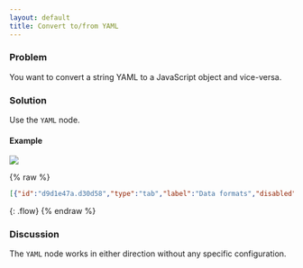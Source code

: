 ```yaml
---
layout: default
title: Convert to/from YAML
---
```


### Problem

You want to convert a string YAML to a JavaScript object and vice-versa.

### Solution

Use the <code class="node">YAML</code> node.

#### Example

![](/images/basic/basic-flow-019.png)

{% raw %}
~~~json
[{"id":"d9d1e47a.d30d58","type":"tab","label":"Data formats","disabled":false,"info":""},{"id":"ba020d93.39cf8","type":"comment","z":"d9d1e47a.d30d58","name":"Convert to/from YAML","info":"","x":140,"y":80,"wires":[]},{"id":"f54d46d9.755dc8","type":"inject","z":"d9d1e47a.d30d58","name":"trigger only","topic":"","payload":"","payloadType":"date","repeat":"","crontab":"","once":false,"onceDelay":0.1,"x":120,"y":140,"wires":[["e1ea771b.29dff8"]]},{"id":"b137baf4.5a08c8","type":"debug","z":"d9d1e47a.d30d58","name":"object","active":true,"tosidebar":true,"console":false,"tostatus":false,"complete":"payload","x":650,"y":140,"wires":[]},{"id":"b7ee01e4.63191","type":"debug","z":"d9d1e47a.d30d58","name":"string","active":true,"tosidebar":true,"console":false,"tostatus":false,"complete":"payload","x":490,"y":220,"wires":[]},{"id":"e6eb8064.c9d53","type":"inject","z":"d9d1e47a.d30d58","name":"Object","topic":"","payload":"{\"London\":{\"Temperature\":15,\"Humidity\":45},\"Melbourne\":{\"Temperature\":35,\"Humidity\":65}}","payloadType":"json","repeat":"","crontab":"","once":false,"onceDelay":0.1,"x":110,"y":220,"wires":[["477e2f5b.28c6d"]]},{"id":"e1ea771b.29dff8","type":"template","z":"d9d1e47a.d30d58","name":"YAML string","field":"payload","fieldType":"msg","format":"yaml","syntax":"plain","template":"London:\n  Temperature : 15\n  Humidity : 45\nMelbourne:\n  Temperature : 35\n  Humidity : 65","output":"str","x":290,"y":140,"wires":[["7a0afdb.8b99304"]]},{"id":"7a0afdb.8b99304","type":"yaml","z":"d9d1e47a.d30d58","property":"payload","name":"String to object","x":480,"y":140,"wires":[["b137baf4.5a08c8"]]},{"id":"477e2f5b.28c6d","type":"yaml","z":"d9d1e47a.d30d58","property":"payload","name":"Object to string","x":320,"y":220,"wires":[["b7ee01e4.63191"]]}]
~~~
{: .flow}
{% endraw %}

### Discussion

The <code class="node">YAML</code> node works in either direction without any specific configuration.
